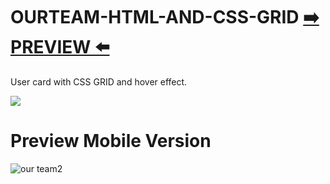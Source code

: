 
# OURTEAM-HTML-AND-CSS-GRID [:arrow_right: PREVIEW :arrow_left:](https://erik161.github.io/OURTEAM-HTML-AND-CSS-GRID/)

User card with CSS GRID and hover effect.




![](img/present.png)


# Preview Mobile Version

![our team2](https://user-images.githubusercontent.com/26189854/65059649-9b164c00-d933-11e9-8298-ff78eddc49ea.gif)






